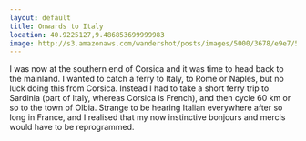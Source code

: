 ```yaml
---
layout: default
title: Onwards to Italy
location: 40.9225127,9.486853699999983
image: http://s3.amazonaws.com/wandershot/posts/images/5000/3678/e9e7/5500/0200/0079/original/7-10.jpg?1342191224
---
```

I was now at the southern end of Corsica and it was time to head back to the mainland. I wanted to catch a ferry to Italy, to Rome or Naples, but no luck doing this from Corsica. Instead I had to take a short ferry trip to Sardinia (part of Italy, whereas Corsica is French), and then cycle 60 km or so to the town of Olbia. Strange to be hearing Italian everywhere after so long in France, and I realised that my now instinctive bonjours and mercis would have to be reprogrammed.
